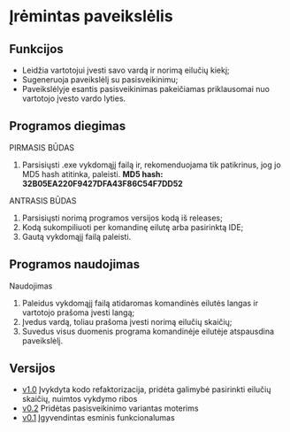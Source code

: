 # Įrėmintas paveikslėlis

## Funkcijos
* Leidžia vartotojui įvesti savo vardą ir norimą eilučių kiekį;
* Sugeneruoja paveikslėlį su pasisveikinimu;
* Paveikslėlyje esantis pasisveikinimas pakeičiamas priklausomai nuo vartotojo įvesto vardo lyties.

## Programos diegimas
PIRMASIS BŪDAS
1. Parsisiųsti .exe vykdomąjį failą ir, rekomenduojama tik patikrinus, jog jo MD5 hash atitinka, paleisti.
**MD5 hash: 32B05EA220F9427DFA43F86C54F7DD52**

ANTRASIS BŪDAS
1. Parsisiųsti norimą programos versijos kodą iš releases;
2. Kodą sukompiliuoti per komandinę eilutę arba pasirinktą IDE;
3. Gautą vykdomąjį failą paleisti.
	
## Programos naudojimas
Naudojimas
1. Paleidus vykdomąjį failą atidaromas komandinės eilutės langas ir vartotojo prašoma įvesti langą;
2. Įvedus vardą, toliau prašoma įvesti norimą eilučių skaičių;
3. Suvedus visus duomenis programa komandinėje eilutėje atspausdina paveikslėlį.
	
## Versijos
* [v1.0](https://github.com/gustaz/FramedWelcome/releases/tag/v1.0) Įvykdyta kodo refaktorizacija, pridėta galimybė pasirinkti eilučių skaičių, nuimtos vykdymo ribos
* [v0.2](https://github.com/gustaz/FramedWelcome/releases/tag/v0.2) Pridėtas pasisveikinimo variantas moterims
* [v0.1](https://github.com/gustaz/FramedWelcome/releases/tag/v0.1) Įgyvendintas esminis funkcionalumas
